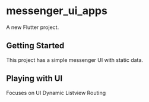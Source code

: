 # messenger_ui_apps

A new Flutter project.

## Getting Started

This project has a simple messenger UI with static data.

## Playing with UI
Focuses on UI
Dynamic Listview
Routing

